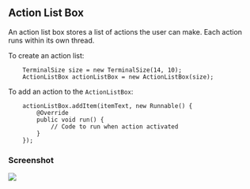 Action List Box
---

An action list box stores a list of actions the user can make. Each action runs within its own thread.

To create an action list:

```
	TerminalSize size = new TerminalSize(14, 10);
	ActionListBox actionListBox = new ActionListBox(size);
```

To add an action to the `ActionListBox`:

```
	actionListBox.addItem(itemText, new Runnable() {
		@Override
		public void run() {
			// Code to run when action activated
		}
	});
```

### Screenshot

![](screenshots/action_list_box.png)
